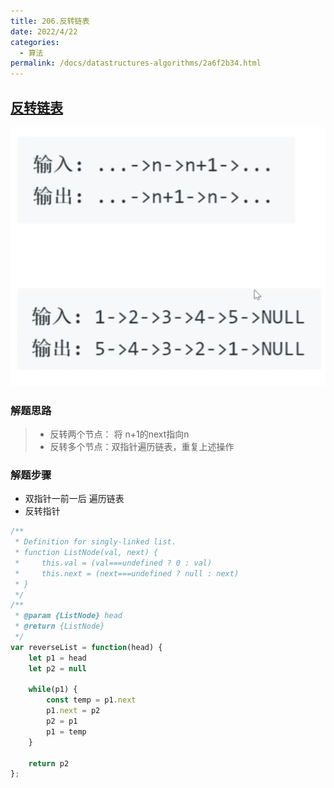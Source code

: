 ```yaml
---
title: 206.反转链表
date: 2022/4/22
categories:
  - 算法
permalink: /docs/datastructures-algorithms/2a6f2b34.html
---
```

## [反转链表](https://leetcode.cn/problems/reverse-linked-list/)

![image-20220721235237962](https://raw.githubusercontent.com/sixgodsama/tz/main/public/202207212352022.png)

### 解题思路

> - 反转两个节点： 将 n+1的next指向n
> - 反转多个节点：双指针遍历链表，重复上述操作

### 解题步骤

- 双指针一前一后 遍历链表
- 反转指针

```js
/**
 * Definition for singly-linked list.
 * function ListNode(val, next) {
 *     this.val = (val===undefined ? 0 : val)
 *     this.next = (next===undefined ? null : next)
 * }
 */
/**
 * @param {ListNode} head
 * @return {ListNode}
 */
var reverseList = function(head) {
    let p1 = head
    let p2 = null

    while(p1) {
        const temp = p1.next
        p1.next = p2
        p2 = p1
        p1 = temp
    }

    return p2
};
```
